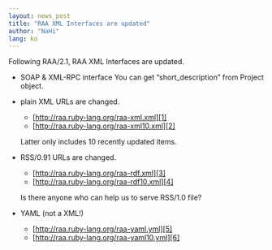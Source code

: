 ```yaml
---
layout: news_post
title: "RAA XML Interfaces are updated"
author: "NaHi"
lang: ko
---
```


Following RAA/2.1, RAA XML Interfaces are updated.

* SOAP &amp; XML-RPC interface You can get “short\_description” from
  Project object.
* plain XML URLs are changed.
  * [http://raa.ruby-lang.org/raa-xml.xml][1]
  * [http://raa.ruby-lang.org/raa-xml10.xml][2]

  Latter only includes 10 recently updated items.
* RSS/0.91 URLs are changed.
  * [http://raa.ruby-lang.org/raa-rdf.xml][3]
  * [http://raa.ruby-lang.org/raa-rdf10.xml][4]

  Is there anyone who can help us to serve RSS/1.0 file?
* YAML (not a XML!)
  * [http://raa.ruby-lang.org/raa-yaml.yml][5]
  * [http://raa.ruby-lang.org/raa-yaml10.yml][6]



[1]: http://raa.ruby-lang.org/raa-xml.xml
[2]: http://raa.ruby-lang.org/raa-xml10.xml
[3]: http://raa.ruby-lang.org/raa-rdf.xml
[4]: http://raa.ruby-lang.org/raa-rdf10.xml
[5]: http://raa.ruby-lang.org/raa-yaml.yml
[6]: http://raa.ruby-lang.org/raa-yaml10.yml
